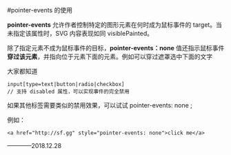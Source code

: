 #pointer-events 的使用

**pointer-events** 允许作者控制特定的图形元素在何时成为鼠标事件的 target。当未指定该属性时，SVG 内容表现如同 visiblePainted。

除了指定元素不成为鼠标事件的目标，**pointer-events：none** 值还指示鼠标事件**穿过该元素**，并指向位于元素下面的元素。例如可以穿过遮罩选中下面的文字


大家都知道  
```
input[type=text|button|radio|checkbox]
// 支持 disabled 属性，可以实现事件的完全禁用
```
如果其他标签需要类似的禁用效果，可以试试 pointer-events: none ;

例如：
```
<a href="http://sf.gg" style="pointer-events: none">click me</a>
```



————2018.12.28